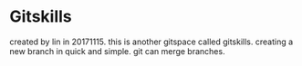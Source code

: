 # Gitskills
created by lin in 20171115.
this is another gitspace called gitskills.
creating a new branch in quick and simple.
git can merge branches.
